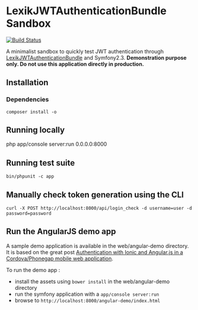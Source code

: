 # LexikJWTAuthenticationBundle Sandbox

[![Build Status](https://travis-ci.org/slashfan/LexikJWTAuthenticationBundleSandbox.svg)](https://travis-ci.org/slashfan/LexikJWTAuthenticationBundleSandbox)

A minimalist sandbox to quickly test JWT authentication through [LexikJWTAuthenticationBundle](https://github.com/lexik/LexikJWTAuthenticationBundle) and Symfony2.3.
**Demonstration purpose only. Do not use this application directly in production.**

## Installation

### Dependencies

    composer install -o

## Running locally

php app/console server:run 0.0.0.0:8000

## Running test suite

    bin/phpunit -c app

## Manually check token generation using the CLI

    curl -X POST http://localhost:8000/api/login_check -d username=user -d password=password

## Run the AngularJS demo app

A sample demo application is available in the web/angular-demo directory. It is based on the great post [Authentication with Ionic and Angular.js in a Cordova/Phonegap mobile web application](http://www.kdmooreconsulting.com/blogs/authentication-with-ionic-and-angular-js-in-a-cordovaphonegap-mobile-web-application/).

To run the demo app : 

* install the assets using `bower install` in the web/angular-demo directory
* run the symfony application with a `app/console server:run`
* browse to `http://localhost:8000/angular-demo/index.html`

